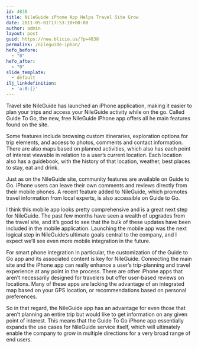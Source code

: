 ```yaml
---
id: 4838
title: NileGuide iPhone App Helps Travel Site Grow
date: 2011-05-01T17:53:10+00:00
author: admin
layout: post
guid: https://new.blicio.us/?p=4838
permalink: /nileguide-iphon/
hefo_before:
  - "0"
hefo_after:
  - "0"
slide_template:
  - default
ilj_linkdefinition:
  - 'a:0:{}'
---
```

Travel site NileGuide has launched an iPhone application, making it easier to plan your trips and access your NileGuide activity while on the go. Called Guide To Go, the new, free NileGuide iPhone app offers all he main features found on the site.

Some features include browsing custom itineraries, exploration options for trip elements, and access to photos, comments and contact information. There are also maps based on planned activities, which also has each point of interest viewable in relation to a user’s current location. Each location also has a guidebook, with the history of that location, weather, best places to stay, eat and drink.

Just as on the NileGuide site, community features are available on Guide to Go. iPhone users can leave their own comments and reviews directly from their mobile phones. A recent feature added to NileGuide, which promotes travel information from local experts, is also accessible on Guide to Go.

I think this mobile app looks pretty comprehensive and is a great next step for NileGuide. The past few months have seen a wealth of upgrades from the travel site, and it’s good to see that the bulk of these updates have been included in the mobile application. Launching the mobile app was the next logical step in NileGuide’s ultimate goals central to the company, and I expect we’ll see even more mobile integration in the future.

For smart phone integration in particular, the customization of the Guide to Go app and its associated content is key for NileGuide. Connecting the main site and the iPhone app can really enhance a user’s trip-planning and travel experience at any point in the process. There are other iPhone apps that aren’t necessarily designed for travelers but offer user-based reviews on locations. Many of these apps are lacking the advantage of an integrated map based on your GPS location, or recommendations based on personal preferences.

So in that regard, the NileGuide app has an advantage for even those that aren’t planning an entire trip but would like to get information on any given point of interest. This means that the Guide To Go iPhone app essentially expands the use cases for NileGuide service itself, which will ultimately enable the company to grow in multiple directions for a very broad range of end users.